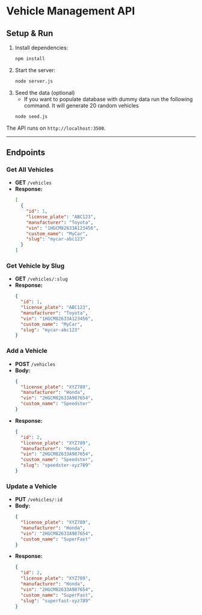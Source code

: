 # Vehicle Management API

## Setup & Run

1. Install dependencies:
   ```sh
   npm install
   ```
2. Start the server:
   ```sh
   node server.js
   ```
3. Seed the data (optional)
   - If you want to populate database with dummy data run the following command. It will generate 20 random vehicles
   ```sh
   node seed.js
   ```

The API runs on `http://localhost:3500`.

---

## Endpoints

### Get All Vehicles
- **GET** `/vehicles`
- **Response:**
  ```json
  [
    {
      "id": 1,
      "license_plate": "ABC123",
      "manufacturer": "Toyota",
      "vin": "1HGCM82633A123456",
      "custom_name": "MyCar",
      "slug": "mycar-abc123"
    }
  ]
  ```

### Get Vehicle by Slug
- **GET** `/vehicles/:slug`
- **Response:**
  ```json
  {
    "id": 1,
    "license_plate": "ABC123",
    "manufacturer": "Toyota",
    "vin": "1HGCM82633A123456",
    "custom_name": "MyCar",
    "slug": "mycar-abc123"
  }
  ```

### Add a Vehicle
- **POST** `/vehicles`
- **Body:**
  ```json
  {
    "license_plate": "XYZ789",
    "manufacturer": "Honda",
    "vin": "2HGCM82633A987654",
    "custom_name": "Speedster"
  }
  ```
- **Response:**
  ```json
  {
    "id": 2,
    "license_plate": "XYZ789",
    "manufacturer": "Honda",
    "vin": "2HGCM82633A987654",
    "custom_name": "Speedster",
    "slug": "speedster-xyz789"
  }
  ```

### Update a Vehicle
- **PUT** `/vehicles/:id`
- **Body:**
  ```json
  {
    "license_plate": "XYZ789",
    "manufacturer": "Honda",
    "vin": "2HGCM82633A987654",
    "custom_name": "SuperFast"
  }
  ```
- **Response:**
  ```json
  {
    "id": 2,
    "license_plate": "XYZ789",
    "manufacturer": "Honda",
    "vin": "2HGCM82633A987654",
    "custom_name": "SuperFast",
    "slug": "superfast-xyz789"
  }
  ```

